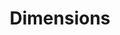 ---
layout: default
bigquery: https://console.cloud.google.com/bigquery?p=covid-19-dimensions-ai&page=table&d=data&t=publications
contributors: Digital Science, https://www.digital-science.com/
cost: Free for personal, non-commercial use.
description: Dimensions contains more than 100 million publications, ranging from
  articles published in scholarly journals, books and book chapters, to preprints
  and conference proceedings. All publications are contextualized with linked data
  sets, funding, publications, patents, clinical trials, and policy documents. You
  can also view associated categories, funders, institutions, and researcher profiles.
documentation: https://docs.dimensions.ai/bigquery/index.html
last_edit: 04/12/2022, 21:45:16
location: https://www.dimensions.ai/products/free/
maintained_by: Digital Science, https://www.digital-science.com/
schema_fields:
- filing_year
- volume
- research_org_state_codes
- organisation_details
- application_number
- proceedings_title
- funder_org_state_codes
- year
- isbn
- ipcr
- funding_amount
- research_org_country_names
- conditions
- investigators
- mesh_headings
- phase
- interventions
- links
- date_print
- pmcid
- research_org_state_names
- linkout
- category_hra
- funding_usd
- category_sdg
- jurisdiction
- original_title
- conference
- funder_org
- book_title
- date_inserted
- current_assignee
- grant_number
- assignee_countries
- granted_year
- date
- source_id
- kind
- issue
- research_org_city_names
- date_normal
- category_hrcs_rac
- citations_count
- clinical_trial_ids
- filing_status
- status
- acronyms
- gender
- address
- concepts
- funding_jpy
- pages
- research_orgs
- funding_currency
- established
- family_count
- funding_eur
- legal_status
- category_for
- granted_date
- funding_nzd
- publisher
- citation_string
- repository_name
- funding_details
- labels
- funding_cny
- license
- subtitles
- id
- aliases
- research_org_countries
- email_address
- resulting_publication_doi
- funding_aud
- supporting_grant_ids
- open_access_categories_v2
- book_series_title
- abstract
- original_abstract
- inventor_names
- associated_grant_ids
- altmetrics
- citations
- created_date
- cited_by_ids
- category_icrp_ct
- funding_cad
- expiration_date
- funder_countries
- arxiv_id
- repository_url
- associated_publication_doi
- open_access_categories
- publication_year
- language
- resulting_publication_ids
- family_id
- filing_date
- metrics
- family_members_ids
- associated_publication_arxiv_id
- funding_chf
- wikipedia_url
- repository_id
- current_assignee_countries
- date_online
- funder_orgs
- foa_number
- assignee_orgs
- patent_ids
- category_uoa
- end_year
- registry
- acronym
- legal_events
- category_rcdc
- publication_date
- date_imported_gbq
- type
- original_assignee_countries
- category_icrp_cso
- categories
- original_assignee
- pmid
- eisbn
- funding_gbp
- journal_lists
- researcher_ids
- expiration_year
- name
- external_ids
- original_assignee_orgs
- acknowledgements
- associated_publication_id
- cpc
- brief_title
- embargo_date
- funder_org_cities
- reference_ids
- funder_org_acronyms
- priority_year
- authors
- date_modified
- doi
- publication_ids
- journal
- start_year
- research_org_cities
- funder_org_countries
- editors
- relationships
- types
- title
- mesh_terms
- description
- parent_id
- current_assignee_orgs
- associated_publication_pmid
- category_hrcs_hc
- end_date
- active_years
- start_date
- priority_date
- category_bra
shortname: dimensions
tags:
- scholarly literature
- patents
- funding
- clinical trials
- academic profiles
terms_of_use: 'Use of both the Dimensions COVID-19 dataset and full Dimensions dataset
  are subject to the Dimensions Terms of use: https://www.dimensions.ai/policies-terms-legal '
title: Dimensions
uuid: dcff88bd-fe6b-4fdb-8159-809bf9d7bc1c
---